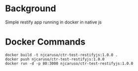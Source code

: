 # Background
Simple restify app running in docker in native js 

# Docker Commands
```
docker build -t njcaruso/ctr-test-restifyjs:1.0.0 .
docker push njcaruso/ctr-test-restifyjs:1.0.0
docker run -d -p 80:3000 njcaruso/ctr-test-restifyjs:1.0.0
```